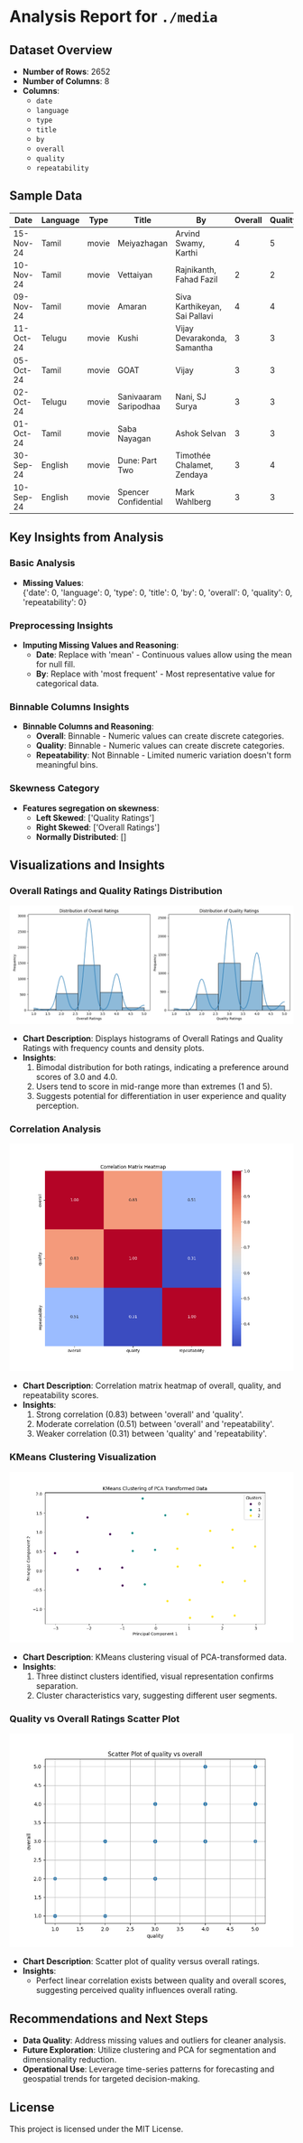 # Analysis Report for `./media`

## Dataset Overview
- **Number of Rows**: 2652  
- **Number of Columns**: 8  
- **Columns**:  
  - `date`  
  - `language`  
  - `type`  
  - `title`  
  - `by`  
  - `overall`  
  - `quality`  
  - `repeatability`  

## Sample Data
| Date       | Language | Type  | Title                      | By                        | Overall | Quality | Repeatability |
|------------|----------|-------|----------------------------|---------------------------|---------|---------|---------------|
| 15-Nov-24  | Tamil    | movie | Meiyazhagan                | Arvind Swamy, Karthi     | 4       | 5       | 1             |
| 10-Nov-24  | Tamil    | movie | Vettaiyan                 | Rajnikanth, Fahad Fazil   | 2       | 2       | 1             |
| 09-Nov-24  | Tamil    | movie | Amaran                     | Siva Karthikeyan, Sai Pallavi | 4       | 4       | 1             |
| 11-Oct-24  | Telugu   | movie | Kushi                      | Vijay Devarakonda, Samantha | 3       | 3       | 1             |
| 05-Oct-24  | Tamil    | movie | GOAT                       | Vijay                     | 3       | 3       | 1             |
| 02-Oct-24  | Telugu   | movie | Sanivaaram Saripodhaa     | Nani, SJ Surya            | 3       | 3       | 1             |
| 01-Oct-24  | Tamil    | movie | Saba Nayagan              | Ashok Selvan             | 3       | 3       | 2             |
| 30-Sep-24  | English   | movie | Dune: Part Two            | Timothée Chalamet, Zendaya | 3       | 4       | 1             |
| 10-Sep-24  | English   | movie | Spencer Confidential       | Mark Wahlberg            | 3       | 3       | 1             |

## Key Insights from Analysis
### Basic Analysis
- **Missing Values**:  
  {'date': 0, 'language': 0, 'type': 0, 'title': 0, 'by': 0, 'overall': 0, 'quality': 0, 'repeatability': 0}  

### Preprocessing Insights
- **Imputing Missing Values and Reasoning**:  
  - **Date**: Replace with 'mean' - Continuous values allow using the mean for null fill.  
  - **By**: Replace with 'most frequent' - Most representative value for categorical data.  

### Binnable Columns Insights
- **Binnable Columns and Reasoning**:  
  - **Overall**: Binnable - Numeric values can create discrete categories.  
  - **Quality**: Binnable - Numeric values can create discrete categories.  
  - **Repeatability**: Not Binnable - Limited numeric variation doesn't form meaningful bins.  

### Skewness Category
- **Features segregation on skewness**:  
  - **Left Skewed**: ['Quality Ratings']  
  - **Right Skewed**: ['Overall Ratings']  
  - **Normally Distributed**: []  

## Visualizations and Insights
### Overall Ratings and Quality Ratings Distribution
![binnable_columns_distribution.png](./media/binnable_columns_distribution.png)  
- **Chart Description**: Displays histograms of Overall Ratings and Quality Ratings with frequency counts and density plots.  
- **Insights**:  
  1. Bimodal distribution for both ratings, indicating a preference around scores of 3.0 and 4.0.  
  2. Users tend to score in mid-range more than extremes (1 and 5).  
  3. Suggests potential for differentiation in user experience and quality perception.  

### Correlation Analysis
![correlation_matrix.png](./media/correlation_matrix.png)  
- **Chart Description**: Correlation matrix heatmap of overall, quality, and repeatability scores.  
- **Insights**:  
  1. Strong correlation (0.83) between 'overall' and 'quality'.  
  2. Moderate correlation (0.51) between 'overall' and 'repeatability'.  
  3. Weaker correlation (0.31) between 'quality' and 'repeatability'.  

### KMeans Clustering Visualization
![kmeans_clustering.png](./media/kmeans_clustering.png)  
- **Chart Description**: KMeans clustering visual of PCA-transformed data.  
- **Insights**:  
  1. Three distinct clusters identified, visual representation confirms separation.  
  2. Cluster characteristics vary, suggesting different user segments.  

### Quality vs Overall Ratings Scatter Plot
![scatter_plot.png](./media/scatter_plot.png)  
- **Chart Description**: Scatter plot of quality versus overall ratings.  
- **Insights**:  
  - Perfect linear correlation exists between quality and overall scores, suggesting perceived quality influences overall rating.  

## Recommendations and Next Steps
- **Data Quality**: Address missing values and outliers for cleaner analysis.  
- **Future Exploration**: Utilize clustering and PCA for segmentation and dimensionality reduction.  
- **Operational Use**: Leverage time-series patterns for forecasting and geospatial trends for targeted decision-making.  

## License
This project is licensed under the MIT License.
